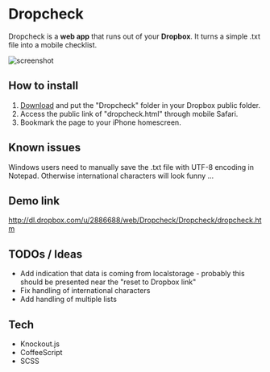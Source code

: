Dropcheck
=========

Dropcheck is a **web app** that runs out of your **Dropbox**.
It turns a simple .txt file into a mobile checklist.

![screenshot](http://www.jakobloekkemadsen.com/wp-content/uploads/2011/09/dropcheck1.png)

How to install
--------------
1. [Download](https://github.com/jakobloekke/Dropcheck/zipball/master/ "Download Dropcheck") and put the "Dropcheck" folder in your Dropbox public folder.
3. Access the public link of "dropcheck.html" through mobile Safari.
4. Bookmark the page to your iPhone homescreen.

Known issues
------------
Windows users need to manually save the .txt file with UTF-8 encoding in Notepad. 
Otherwise international characters will look funny ...

Demo link 
---------
http://dl.dropbox.com/u/2886688/web/Dropcheck/Dropcheck/dropcheck.htm


TODOs / Ideas
----

* Add indication that data is coming from localstorage - probably this should be presented near the "reset to Dropbox link"
* Fix handling of international characters
* Add handling of multiple lists

Tech
----
* Knockout.js
* CoffeeScript
* SCSS